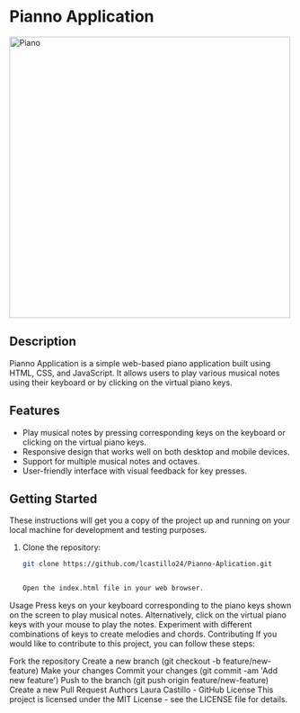 
# Pianno Application

<img src="./assets/Imagen_Proyecto.jpg" alt="Piano" width="500">


## Description

Pianno Application is a simple web-based piano application built using HTML, CSS, and JavaScript. It allows users to play various musical notes using their keyboard or by clicking on the virtual piano keys.

## Features

- Play musical notes by pressing corresponding keys on the keyboard or clicking on the virtual piano keys.
- Responsive design that works well on both desktop and mobile devices.
- Support for multiple musical notes and octaves.
- User-friendly interface with visual feedback for key presses.

## Getting Started

These instructions will get you a copy of the project up and running on your local machine for development and testing purposes.

1. Clone the repository:

   ```bash
   git clone https://github.com/lcastillo24/Pianno-Aplication.git


   Open the index.html file in your web browser.
Usage
Press keys on your keyboard corresponding to the piano keys shown on the screen to play musical notes.
Alternatively, click on the virtual piano keys with your mouse to play the notes.
Experiment with different combinations of keys to create melodies and chords.
Contributing
If you would like to contribute to this project, you can follow these steps:

Fork the repository
Create a new branch (git checkout -b feature/new-feature)
Make your changes
Commit your changes (git commit -am 'Add new feature')
Push to the branch (git push origin feature/new-feature)
Create a new Pull Request
Authors
Laura Castillo - GitHub
License
This project is licensed under the MIT License - see the LICENSE file for details.
